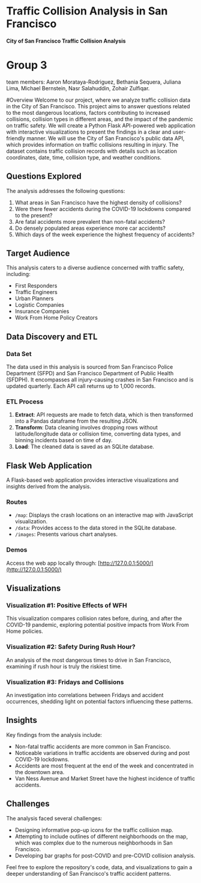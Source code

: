 # Traffic Collision Analysis in San Francisco
#### City of San Francisco Traffic Collision Analysis

# Group 3
team members: Aaron Morataya-Rodriguez, Bethania Sequera, Juliana Lima, Michael Bernstein, Nasr Salahuddin, Zohair Zulfiqar. 

#Overview
Welcome to our project, where we analyze traffic collision data in the City of San Francisco. This project aims to answer questions related to the most dangerous locations, factors contributing to increased collisions, collision types in different areas, and the impact of the pandemic on traffic safety. We will create a Python Flask API-powered web application with interactive visualizations to present the findings in a clear and user-friendly manner.
We will use the City of San Francisco's public data API, which provides information on traffic collisions resulting in injury. The dataset contains traffic collision records with details such as location coordinates, date, time, collision type, and weather conditions.

## Questions Explored

The analysis addresses the following questions:

1. What areas in San Francisco have the highest density of collisions?
2. Were there fewer accidents during the COVID-19 lockdowns compared to the present?
3. Are fatal accidents more prevalent than non-fatal accidents?
4. Do densely populated areas experience more car accidents?
5. Which days of the week experience the highest frequency of accidents?

## Target Audience

This analysis caters to a diverse audience concerned with traffic safety, including:

- First Responders
- Traffic Engineers
- Urban Planners
- Logistic Companies
- Insurance Companies
- Work From Home Policy Creators

## Data Discovery and ETL

### Data Set
The data used in this analysis is sourced from San Francisco Police Department (SFPD) and San Francisco Department of Public Health (SFDPH). It encompasses all injury-causing crashes in San Francisco and is updated quarterly. Each API call returns up to 1,000 records.

### ETL Process
1. **Extract**: API requests are made to fetch data, which is then transformed into a Pandas dataframe from the resulting JSON.
2. **Transform**: Data cleaning involves dropping rows without latitude/longitude data or collision time, converting data types, and binning incidents based on time of day.
3. **Load**: The cleaned data is saved as an SQLite database.

## Flask Web Application

A Flask-based web application provides interactive visualizations and insights derived from the analysis.

### Routes
- `/map`: Displays the crash locations on an interactive map with JavaScript visualization.
- `/data`: Provides access to the data stored in the SQLite database.
- `/images`: Presents various chart analyses.

### Demos

Access the web app locally through: [http://127.0.0.1:5000/](http://127.0.0.1:5000/)

## Visualizations

### Visualization #1: Positive Effects of WFH
This visualization compares collision rates before, during, and after the COVID-19 pandemic, exploring potential positive impacts from Work From Home policies.

### Visualization #2: Safety During Rush Hour?
An analysis of the most dangerous times to drive in San Francisco, examining if rush hour is truly the riskiest time.

### Visualization #3: Fridays and Collisions
An investigation into correlations between Fridays and accident occurrences, shedding light on potential factors influencing these patterns.

## Insights

Key findings from the analysis include:

- Non-fatal traffic accidents are more common in San Francisco.
- Noticeable variations in traffic accidents are observed during and post COVID-19 lockdowns.
- Accidents are most frequent at the end of the week and concentrated in the downtown area.
- Van Ness Avenue and Market Street have the highest incidence of traffic accidents.

## Challenges

The analysis faced several challenges:

- Designing informative pop-up icons for the traffic collision map.
- Attempting to include outlines of different neighborhoods on the map, which was complex due to the numerous neighborhoods in San Francisco.
- Developing bar graphs for post-COVID and pre-COVID collision analysis.

Feel free to explore the repository's code, data, and visualizations to gain a deeper understanding of San Francisco's traffic accident patterns.
